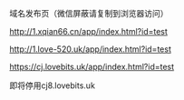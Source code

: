 域名发布页（微信屏蔽请复制到浏览器访问）


http://1.xqian66.cn/app/index.html?id=test

http://1.love-520.uk/app/index.html?id=test

https://cj.lovebits.uk/app/index.html?id=test


即将停用cj8.lovebits.uk
